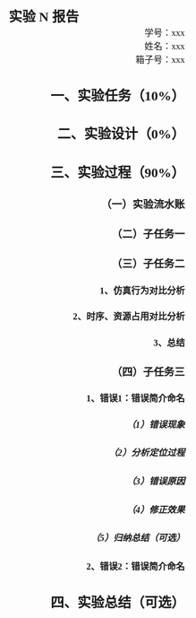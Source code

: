 <div style="text-align: center; font-size: 18pt; font-family:'Simhei Regular'">
<b>实验 N 报告</b>
<div\>
    <br>
<div style="text-align: right; font-size: 12pt; font-family:''Simhei Regular''">
学号：xxx
<br>
姓名：xxx
<br>
箱子号：xxx
<div\>


## 一、实验任务（10%）

<!--根据你对实验任务说明的理解，说清楚了这个实验要干什么以及如何检验。-->

## 二、实验设计（0%）

<!--针对Lab2实验，无实验设计内容，该部分不需要描写。-->

## 三、实验过程（90%）

### （一）实验流水账

<!--记录哪一天，几点到几点，做了什么事，结果如何。事情不要展开来写。-->

### （二）子任务一

<!--根据实验要求描述。-->

### （三）子任务二

<!--根据实验要求描述，格式可以参考以下的格式，或自行组织。-->

#### 1、仿真行为对比分析



#### 2、时序、资源占用对比分析



#### 3、总结



### （四）子任务三

<!--重点记录调试过程和机理分析。请以[图文结合]*的方式进行描述，如有波形图应当分组（Group）分明、分割（Divider）清晰、有标志线（Marker）指示关键时刻。-->

#### 1、错误1：错误简介命名

##### （1）错误现象

<!--描述这个错误产生时的现象。-->

##### （2）分析定位过程

<!--说清楚你碰到这个问题是如何分析定位出错原因的。可能你分析定位过程中经历了多轮尝试，把它们都记录下来。-->

##### （3）错误原因

<!--给出一个出错原因的正式说明。-->

##### （4）修正效果

<!--说明你修正这个错误的方法，并说明它是否有效。-->

##### （5）归纳总结（可选）

<!--说说你觉得这个错误是哪种类型的，今后如何提前规避。-->

#### 2、错误2：错误简介命名

<!--...-->

## 四、实验总结（可选）

<!--供同学们吐槽之用。-->
